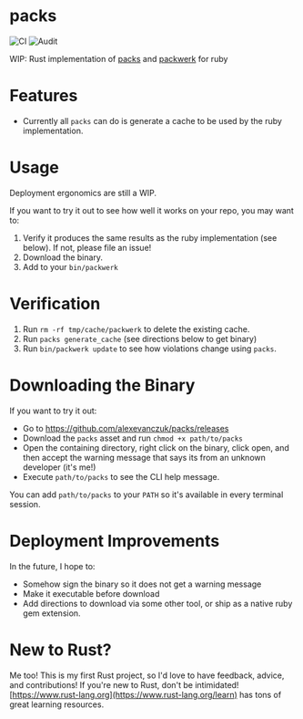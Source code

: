 # packs
![CI](https://github.com/alexevanczuk/packs/actions/workflows/ci.yml/badge.svg)
![Audit](https://github.com/alexevanczuk/packs/actions/workflows/audit.yml/badge.svg)

WIP: Rust implementation of [packs](https://github.com/rubyatscale/use_packs) and [packwerk](https://github.com/Shopify/packwerk) for ruby

# Features
- Currently all `packs` can do is generate a cache to be used by the ruby implementation.

# Usage
Deployment ergonomics are still a WIP.

If you want to try it out to see how well it works on your repo, you may want to:
1. Verify it produces the same results as the ruby implementation (see below). If not, please file an issue!
2. Download the binary.
3. Add to your `bin/packwerk`

# Verification
1. Run `rm -rf tmp/cache/packwerk` to delete the existing cache.
2. Run `packs generate_cache` (see directions below to get binary) 
3. Run `bin/packwerk update` to see how violations change using `packs`.

# Downloading the Binary
If you want to try it out:
- Go to https://github.com/alexevanczuk/packs/releases
- Download the `packs` asset and run `chmod +x path/to/packs`
- Open the containing directory, right click on the binary, click open, and then accept the warning message that says its from an unknown developer (it's me!)
- Execute `path/to/packs` to see the CLI help message.

You can add `path/to/packs` to your `PATH` so it's available in every terminal session.

# Deployment Improvements
In the future, I hope to:
- Somehow sign the binary so it does not get a warning message
- Make it executable before download
- Add directions to download via some other tool, or ship as a native ruby gem extension.

# New to Rust?
Me too! This is my first Rust project, so I'd love to have feedback, advice, and contributions!
If you're new to Rust, don't be intimidated! [https://www.rust-lang.org](https://www.rust-lang.org/learn) has tons of great learning resources.
